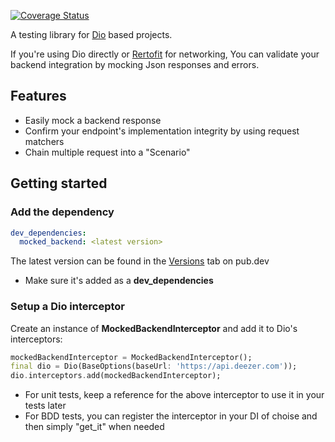 [![Coverage Status](https://coveralls.io/repos/github/RonyBrosh/mocked_backend/badge.svg)](https://coveralls.io/github/RonyBrosh/mocked_backend)

A testing library for [Dio](https://pub.dev/packages/dio) based projects.  

If you're using Dio directly or [Rertofit](https://pub.dev/packages/retrofit) for networking, You can validate your backend integration by mocking Json responses and errors. 

## Features
* Easily mock a backend response
* Confirm your endpoint's implementation integrity by using request matchers
* Chain multiple request into a "Scenario"

## Getting started
### Add the dependency
```yaml
dev_dependencies:
  mocked_backend: <latest version>
```
The latest version can be found in the [Versions](https://pub.dev/packages/mocked_backend/versions) tab on pub.dev
* Make sure it's added as a **dev_dependencies**

### Setup a Dio interceptor
Create an instance of **MockedBackendInterceptor** and add it to Dio's interceptors: 
```dart
mockedBackendInterceptor = MockedBackendInterceptor();
final dio = Dio(BaseOptions(baseUrl: 'https://api.deezer.com'));
dio.interceptors.add(mockedBackendInterceptor);
```
* For unit tests, keep a reference for the above interceptor to use it in your tests later
* For BDD tests, you can register the interceptor in your DI of choise and then simply "get_it" when needed
